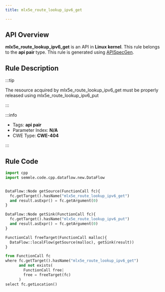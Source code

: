 ```yaml
---
title: mlx5e_route_lookup_ipv6_get

---
```



## API Overview
**mlx5e_route_lookup_ipv6_get** is an API in **Linux kernel**. This rule belongs to the **api pair** type. This rule is generated using [APISpecGen](../../tools/APISpecGen).
## Rule Description

:::tip

The resource acquired by mlx5e_route_lookup_ipv6_get must be properly released using mlx5e_route_lookup_ipv6_put

:::

:::info

- Tags: **api pair**
- Parameter Index: **N/A**
- CWE Type: **CWE-404**

:::

## Rule Code
```python
import cpp
import semmle.code.cpp.dataflow.new.DataFlow


DataFlow::Node getSource(FunctionCall fc){
  fc.getTarget().hasName("mlx5e_route_lookup_ipv6_get")
  and result.asExpr() = fc.getArgument(0)
}

DataFlow::Node getSink(FunctionCall fc){
  fc.getTarget().hasName("mlx5e_route_lookup_ipv6_put")
  and result.asExpr() = fc.getArgument(0)
}

FunctionCall freeTarget(FunctionCall malloc){
  DataFlow::localFlow(getSource(malloc), getSink(result))
}

from FunctionCall fc
where fc.getTarget().hasName("mlx5e_route_lookup_ipv6_get")
      and not exists(
        FunctionCall free| 
        free = freeTarget(fc)
      )
select fc.getLocation()

    
```